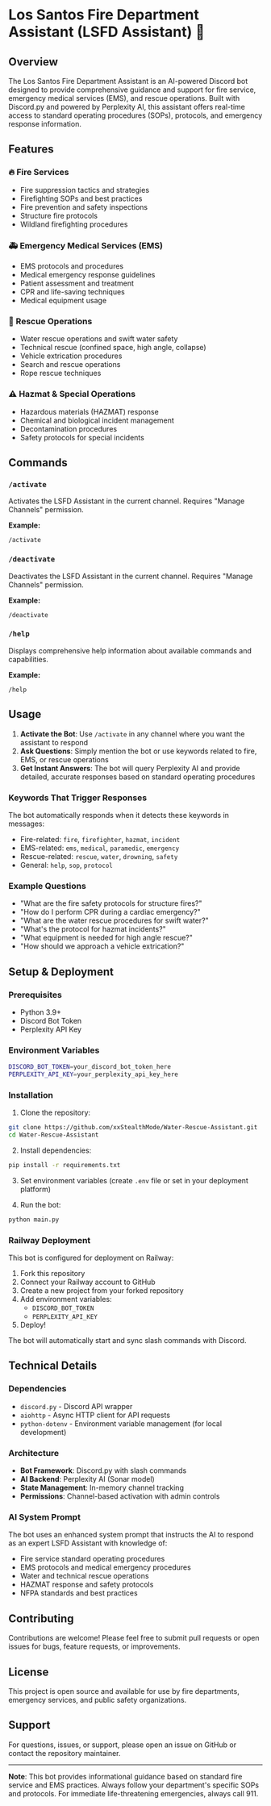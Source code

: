 # Los Santos Fire Department Assistant (LSFD Assistant) 🚒

## Overview

The Los Santos Fire Department Assistant is an AI-powered Discord bot designed to provide comprehensive guidance and support for fire service, emergency medical services (EMS), and rescue operations. Built with Discord.py and powered by Perplexity AI, this assistant offers real-time access to standard operating procedures (SOPs), protocols, and emergency response information.

## Features

### 🔥 Fire Services
- Fire suppression tactics and strategies
- Firefighting SOPs and best practices
- Fire prevention and safety inspections
- Structure fire protocols
- Wildland firefighting procedures

### 🚑 Emergency Medical Services (EMS)
- EMS protocols and procedures
- Medical emergency response guidelines
- Patient assessment and treatment
- CPR and life-saving techniques
- Medical equipment usage

### 🌊 Rescue Operations
- Water rescue operations and swift water safety
- Technical rescue (confined space, high angle, collapse)
- Vehicle extrication procedures
- Search and rescue operations
- Rope rescue techniques

### ⚠️ Hazmat & Special Operations
- Hazardous materials (HAZMAT) response
- Chemical and biological incident management
- Decontamination procedures
- Safety protocols for special incidents

## Commands

### `/activate`
Activates the LSFD Assistant in the current channel. Requires "Manage Channels" permission.

**Example:**
```
/activate
```

### `/deactivate`
Deactivates the LSFD Assistant in the current channel. Requires "Manage Channels" permission.

**Example:**
```
/deactivate
```

### `/help`
Displays comprehensive help information about available commands and capabilities.

**Example:**
```
/help
```

## Usage

1. **Activate the Bot**: Use `/activate` in any channel where you want the assistant to respond
2. **Ask Questions**: Simply mention the bot or use keywords related to fire, EMS, or rescue operations
3. **Get Instant Answers**: The bot will query Perplexity AI and provide detailed, accurate responses based on standard operating procedures

### Keywords That Trigger Responses
The bot automatically responds when it detects these keywords in messages:
- Fire-related: `fire`, `firefighter`, `hazmat`, `incident`
- EMS-related: `ems`, `medical`, `paramedic`, `emergency`
- Rescue-related: `rescue`, `water`, `drowning`, `safety`
- General: `help`, `sop`, `protocol`

### Example Questions

- "What are the fire safety protocols for structure fires?"
- "How do I perform CPR during a cardiac emergency?"
- "What are the water rescue procedures for swift water?"
- "What's the protocol for hazmat incidents?"
- "What equipment is needed for high angle rescue?"
- "How should we approach a vehicle extrication?"

## Setup & Deployment

### Prerequisites
- Python 3.9+
- Discord Bot Token
- Perplexity API Key

### Environment Variables

```bash
DISCORD_BOT_TOKEN=your_discord_bot_token_here
PERPLEXITY_API_KEY=your_perplexity_api_key_here
```

### Installation

1. Clone the repository:
```bash
git clone https://github.com/xxStealthMode/Water-Rescue-Assistant.git
cd Water-Rescue-Assistant
```

2. Install dependencies:
```bash
pip install -r requirements.txt
```

3. Set environment variables (create `.env` file or set in your deployment platform)

4. Run the bot:
```bash
python main.py
```

### Railway Deployment

This bot is configured for deployment on Railway:

1. Fork this repository
2. Connect your Railway account to GitHub
3. Create a new project from your forked repository
4. Add environment variables:
   - `DISCORD_BOT_TOKEN`
   - `PERPLEXITY_API_KEY`
5. Deploy!

The bot will automatically start and sync slash commands with Discord.

## Technical Details

### Dependencies
- `discord.py` - Discord API wrapper
- `aiohttp` - Async HTTP client for API requests
- `python-dotenv` - Environment variable management (for local development)

### Architecture
- **Bot Framework**: Discord.py with slash commands
- **AI Backend**: Perplexity AI (Sonar model)
- **State Management**: In-memory channel tracking
- **Permissions**: Channel-based activation with admin controls

### AI System Prompt
The bot uses an enhanced system prompt that instructs the AI to respond as an expert LSFD Assistant with knowledge of:
- Fire service standard operating procedures
- EMS protocols and medical emergency procedures
- Water and technical rescue operations
- HAZMAT response and safety protocols
- NFPA standards and best practices

## Contributing

Contributions are welcome! Please feel free to submit pull requests or open issues for bugs, feature requests, or improvements.

## License

This project is open source and available for use by fire departments, emergency services, and public safety organizations.

## Support

For questions, issues, or support, please open an issue on GitHub or contact the repository maintainer.

---

**Note**: This bot provides informational guidance based on standard fire service and EMS practices. Always follow your department's specific SOPs and protocols. For immediate life-threatening emergencies, always call 911.
